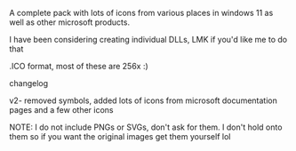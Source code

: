A complete pack with lots of icons from various places in windows 11 as well as other microsoft products.

I have been considering creating individual DLLs, LMK if you'd like me to do that

.ICO format, most of these are 256x :)


changelog

v2- removed symbols, added lots of icons from microsoft documentation pages and a few other icons


NOTE: I do not include PNGs or SVGs, don't ask for them. I don't hold onto them so if you want the original images get them yourself lol
